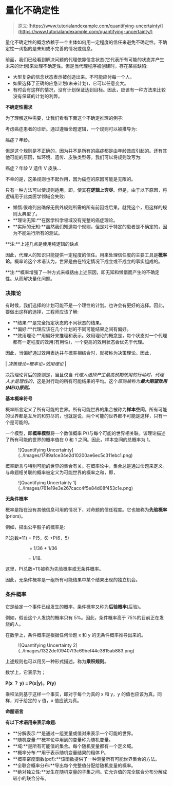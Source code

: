 # 量化不确定性

> 原文:[https://www.tutorialandexample.com/quantifying-uncertainty/](https://www.tutorialandexample.com/quantifying-uncertainty/)

量化不确定性的概念依赖于一个主体如何用一定程度的信任来避免不确定性。不确定性一词指的是未知或不完善的情况或信息。

前面，我们已经看到解决问题的代理依靠信念状态(它代表所有可能的状态并产生未来的计划)来处理不确定性。但是当代理程序被创建时，存在某些缺陷:

*   大型复杂的信念状态表示被创造出来。不可能应付每一个人。
*   如果选择了正确的应急计划(未来计划)，它可以任意变大。
*   有时会有这样的情况，没有计划保证达到目标。因此，应该有一种方法来比较没有保证的计划的利弊。

**不确定性需求**

为了理解这种需要，让我们看看下面这个不确定推理的例子:

考虑癌症患者的诊断。通过遵循命题逻辑，一个规则可以被推导为:

癌症？年龄。

但是这个规则是不正确的，因为并不是所有的癌症都是由年龄效应引起的。还有其他可能的原因，如环境、遗传、皮肤类型等。我们可以将规则改写为:

癌症？年龄 V 遗传 V 皮肤…

不幸的是，这条规则也不起作用，因为癌症的原因可能是无限的。

只有一种方法可以使规则适用，即，使其**在逻辑上穷尽**。但是，由于以下原因，将逻辑用于此类医学领域会失败:

*   懒惰:很难列出确保无例外规则所需的所有前因或后果。就凭这个，用这样的规则太典型了。
*   **理论无知:**在医学科学领域没有完整的癌症理论。
*   **实际的无知:**虽然我们知道每个规则，但是对于特定的患者是不确定的，因为不能进行所有的测试。

**注:**上述几点是使用纯逻辑的缺点

因此，代理人的知识只能提供一定程度的信任。用来处理信任度的主要工具是**概率论**。概率论这个术语认为，世界是由在特定情况下成立或不成立的事实组成的。

**注:**概率增强了一种方式来概括由上述原因，即无知和懒惰而产生的不确定性。从而解决量化问题。

### 决策论

有时候，我们选择的计划可能不是一个理性的计划。也许会有更好的选择。因此，要做出这样的选择，工程师应该了解:

*   **结果:**是完全指定状态的不同状态的结果。
*   **偏好:**代理应该在几个计划的不同可能结果之间有偏好。
*   **效用理论:**用偏好来推理和表示。效用理论的概念是，每个状态对一个代理都有一定程度的效用(有用性)，一个更高的效用状态会优先于代理。

因此，当偏好通过效用表达并与概率相结合时，就被称为决策理论。因此，

| *决策理论=概率论+效用理论* |

决策理论背后的原则是，当且仅当 *代理人选择产生最高预期效用的行动时，代理人才是理性的*，这是对行动的所有可能结果的平均。这个*原则被称为**最大期望效用(MEU)原则。***

**基本概率符号**

概率断言定义了所有可能的世界。所有可能世界的集合被称为**样本空间**。所有可能的世界都是互斥的和穷尽的，也就是说，两个可能的世界都不可能是这样，只有一个是可能的。

一个模型，即**概率模型**将一个数值概率 P()与每个可能的世界相关联。该理论描述了所有可能的世界的概率值在 0 和 1 之间。因此，样本空间的总概率为 1。

<figure class="aligncenter">![Quantifying Uncertainty](../Images/1789a1ce34e2d10200ae6ec5c311ebc1.png)</figure>

概率断言与特别可能的世界的集合有关。在概率论中，集合总是通过命题来定义。与命题相关联的概率被定义为可能世界的概率之和，即，

<figure class="aligncenter">![Quantifying Uncertainty 1](../Images/761e19e3e267cacc4f5e84d08f453c1e.png)</figure>

**无条件概率**

概率是指在没有其他信息可用的情况下，对命题的信任程度。它也被称为**先验概率** (priors)。

例如，掷出公平骰子的概率是:

P(总数=11) = P(5，6) +P(6，5)

                   = 1/36 + 1/36

                  = 1/18.      

这里，P(总数=11)被称为先验概率或无条件概率。

因此，无条件概率是一组所有可能结果中某个结果出现的独立机会。

### 条件概率

它是给定一个事件已经发生的概率。条件概率又称为**后验概率**(后验)。

例如，假设这个人发烧的概率只有 5%。因此，条件概率高于 75%的目前正在发烧的人。

在数学上，条件概率是根据任何命题 x 和 y 的无条件概率推导出来的。

<figure class="wp-block-image">![Quantifying Uncertainty 2](../Images/1322def09407f3c69bef44c3815ab883.png)</figure>

上述规则也可以用另一种形式描述，称为**乘积规则**。

数学上，它表示为；

**P(x** **？** **y) = P(x|y)。P(y)**

乘积法则基于这样一个事实，即对于每个为真的 x 和 y，y 的值也应该为真。同样，对于给定的 y 值，x 值应该为真。

**命题语言**

**有以下术语用来表示命题:**

*   **分解表示:**是通过一组变量或值对来表示一个可能的世界。
*   **随机变量:**概率论中用到的变量称为随机变量。
*   **域:**是所有可能值的集合。每个随机变量都有一个定义域。
*   **概率分布:**用于表示随机变量结果的粗体 P。
*   **概率密度函数(pdf):**该函数提供了一种测量所有可能世界集合的方法。
*   **全联合概率分布:**导出每个完整值分配给随机变量的概率。
*   **绝对独立性:**发生在随机变量的子集之间。它允许值的完全联合分布分解成较小的联合分布。